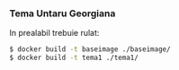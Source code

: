 ### Tema Untaru Georgiana

In prealabil trebuie rulat:

```sh
$ docker build -t baseimage ./baseimage/
$ docker build -t tema1 ./tema1/
```
